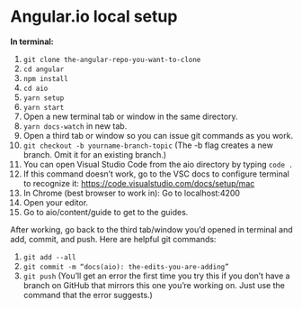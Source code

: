
# Angular.io local setup

**In terminal:**

1. `git clone the-angular-repo-you-want-to-clone` 
1. `cd angular`
1. `npm install`
1. `cd aio`
1. `yarn setup`
1. `yarn start`
1. Open a new terminal tab or window in the same directory.
1. `yarn docs-watch` in new tab.
1. Open a third tab or window so you can issue git commands as you work. 
1. `git checkout -b yourname-branch-topic` (The -b flag creates a new branch. Omit it for an existing branch.)
1. You can open Visual Studio Code from the aio directory by typing `code .`
1. If this command doesn’t work, go to the VSC docs to configure terminal to recognize it: https://code.visualstudio.com/docs/setup/mac
1. In Chrome (best browser to work in):
Go to localhost:4200
1. Open your editor.
1. Go to aio/content/guide to get to the guides.

After working, go back to the third tab/window you’d opened in terminal and add, commit, and push. Here are helpful git commands:

1. `git add --all`
1. `git commit -m “docs(aio): the-edits-you-are-adding”`
1. `git push` (You’ll get an error the first time you try this if you don’t have a branch on GitHub that mirrors this one you’re working on. Just use the command that the error suggests.)
